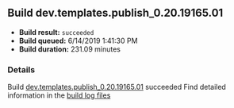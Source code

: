 ## Build dev.templates.publish_0.20.19165.01
- **Build result:** `succeeded`
- **Build queued:** 6/14/2019 1:41:30 PM
- **Build duration:** 231.09 minutes
### Details
Build [dev.templates.publish_0.20.19165.01](https://winappstudio.visualstudio.com/web/build.aspx?pcguid=a4ef43be-68ce-4195-a619-079b4d9834c2&builduri=vstfs%3a%2f%2f%2fBuild%2fBuild%2f28624) succeeded
Find detailed information in the [build log files](https://uwpctdiags.blob.core.windows.net/buildlogs/dev.templates.publish_0.20.19165.01_logs.zip)
